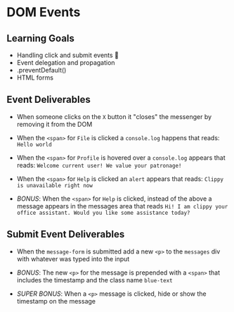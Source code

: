 # DOM Events

## Learning Goals

- Handling click and submit events :star2:
- Event delegation and propagation
- .preventDefault()
- HTML forms

## Event Deliverables

- When someone clicks on the `X` button it "closes" the messenger by removing it from the DOM

- When the `<span>` for `File` is clicked a `console.log` happens that reads: `Hello world`

- When the `<span>` for `Profile` is hovered over a `console.log` appears that reads: `Welcome current user! We value your patronage!`

- When the `<span>` for `Help` is clicked an `alert` appears that reads: `Clippy is unavailable right now`

- *BONUS*: When the `<span>` for `Help` is clicked, instead of the above a message appears in the messages area that reads `Hi! I am clippy your office assistant. Would you like some assistance today?`

## Submit Event Deliverables

- When the `message-form` is submitted add a new `<p>` to the `messages` div with whatever was typed into the input

- *BONUS*: The new `<p>` for the message is prepended with a `<span>` that includes the timestamp and the class name `blue-text`

- *SUPER BONUS*: When a `<p>` message is clicked, hide or show the timestamp on the message
